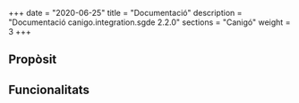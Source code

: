 +++
date        = "2020-06-25"
title       = "Documentació"
description = "Documentació canigo.integration.sgde 2.2.0"
sections    = "Canigó"
weight      = 3
+++

## Propòsit



## Funcionalitats
